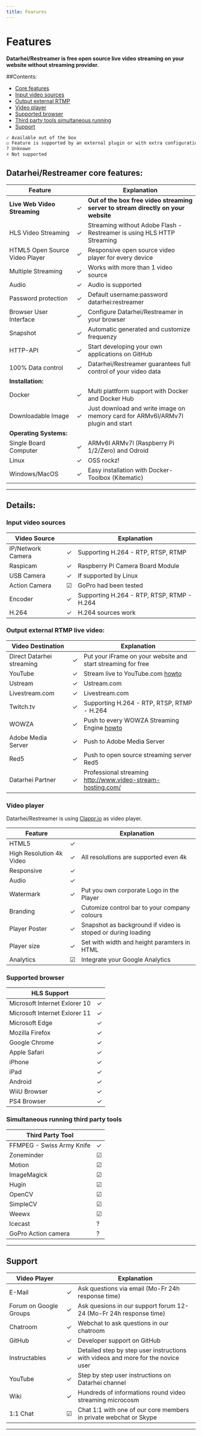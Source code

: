 ```yaml
---
title: Fearures
---
```

# Features
**Datarhei/Restreamer is free open source live video streaming on your website without streaming provider.**

##Contents:  
* [Core features](#datarhei-restreamer-core-features)  
* [Input video sources](#input-video-sources)  
* [Output external RTMP](#output-external-rtmp-live-video)  
* [Video player](#video-player)  
* [Supported browser](#supported-browser)  
* [Third party tools simultaneous running](#simultaneous-running-third-party-tools)  
* [Support](#support)    


```sh
✓ Available out of the box  
☑ Feature is supported by an external plugin or with extra configuration but not of the box  
? Unknown  
☓ Not supported  
```

## Datarhei/Restreamer core features:

| Feature                       |   | Explanation                                       |
|-------------------------------|---|---------------------------------------------------|
| **Live Web Video Streaming**  | ✓ | **Out of the box free video streaming server to stream directly on your website**|
| HLS Video Streaming           | ✓ | Streaming without Adobe Flash - Restreamer is using HLS HTTP Streaming|
| HTML5 Open Source Video Player| ✓ | Responsive open source video player for every device|
| Multiple Streaming            | ✓ | Works with more than 1 video source               |
| Audio                         | ✓ | Audio is supported                                |
| Password protection           | ✓ | Default username:password datarhei:restreamer     |
| Browser User Interface        | ✓ | Configure Datarhei/Restreamer in your browser     |
| Snapshot                      | ✓ | Automatic generated and customize frequenzy       |
| HTTP-API                      | ✓ | Start developing your own applications on GitHub  |
| 100% Data control             | ✓ | Datarhei/Restreamer guarantees full control of your video data|
| **Installation:**                                                                     |
| Docker                        | ✓ | Multi plattform support with Docker and Docker Hub|
| Downloadable Image            | ✓ | Just download and write image on memory card for ARMv6l/ARMv7l plugin and start|
| **Operating Systems:**                                                                |
| Single Board Computer         | ✓ | ARMv6l ARMv7l (Raspberry Pi 1/2/Zero) and Odroid  |
| Linux                         | ✓ | OSS rockz!                                        |
| Windows/MacOS                 | ✓ | Easy installation with Docker-Toolbox (Kitematic) |

---
## Details:
### Input video sources

| Video Source                  |   | Explanation                                       |
|-------------------------------|---|---------------------------------------------------|
| IP/Network Camera             | ✓ | Supporting H.264 - RTP, RTSP, RTMP                |
| Raspicam                      | ✓ | Raspberry Pi Camera Board Module                  |
| USB Camera                    | ✓ | If supported by Linux                             |
| Action Camera                 | ☑ | GoPro had been tested                             |
| Encoder                       | ✓ | Supporting H.264 - RTP, RTSP, RTMP - H.264        |
| H.264                         | ✓ | H.264 sources work                                | 


### Output external RTMP live video:

| Video Destination             |   | Explanation                                       |
|-------------------------------|---|---------------------------------------------------|
| Direct Datarhei streaming     | ✓ | Put your iFrame on your website and start streaming for free|
| YouTube                       | ✓ | Stream live to YouTube.com [howto](../restreamer/docs/guides-youtube.html)|
| Ustream                       | ✓ | Ustream.com                                       |
| Livestream.com                | ✓ | Livestream.com                                    |
| Twitch.tv                     | ✓ | Supporting H.264 - RTP, RTSP, RTMP - H.264        |
| WOWZA                         | ✓ | Push to every WOWZA Streaming Engine [howto](../docs/guides-push-to-wowza.html)|
| Adobe Media Server            | ✓ | Push to Adobe Media Server                        |
| Red5                          | ✓ | Push to open source streaming server Red5         |
| Datarhei Partner              | ✓ | Professional streaming <a target= "_blank" href="http://www.video-stream-hosting.com/">http://www.video-stream-hosting.com/</a>|

### Video player
Datarhei/Restreamer is using <a target= "_blank" href="http://clappr.io">Clappr.io</a> as video player. 

| Feature                       |   | Explanation                                                 |
|-------------------------------|---|-------------------------------------------------------------|
| HTML5                         | ✓ |                                                             |
| High Resolution 4k Video      | ✓ | All resolutions are supported even 4k                       |
| Responsive                    | ✓ |                                                             |
| Audio                         | ✓ |                                                             |
| Watermark                     | ✓ | Put you own corporate Logo in the Player                    |
| Branding                      | ✓ | Cutomize control bar to your company colours                |
| Player Poster                 | ✓ | Snapshot as background if video is stoped or during loading |
| Player size                   | ✓ | Set with width and height paramters in HTML                 |
| Analytics                     | ☑ | Integrate your Google Analytics                             |

### Supported browser

| HLS Support                   |   | 
|-------------------------------|---|
| Microsoft Internet Exlorer 10 | ✓ | 
| Microsoft Internet Exlorer 11 | ✓ | 
| Microsoft Edge                | ✓ |  
| Mozilla Firefox               | ✓ |  
| Google Chrome                 | ✓ |  
| Apple Safari                  | ✓ |  
| iPhone                        | ✓ |  
| iPad                          | ✓ |  
| Android                       | ✓ |  
| WiiU Browser                  | ✓ |  
| PS4 Browser                   | ✓ |  

### Simultaneous running third party tools

| Third Party Tool              |   | 
|-------------------------------|---|
| FFMPEG - Swiss Army Knife     | ✓ |
| Zoneminder                    | ☑ | 
| Motion                        | ☑ |
| ImageMagick                   | ☑ |
| Hugin                         | ☑ |
| OpenCV                        | ☑ |
| SimpleCV                      | ☑ |
| Weewx                         | ☑ |
| Icecast                       | ? |
| GoPro Action camera           | ? |

---
## Support

| Video Player                  |   | Explanation                                                 |
|-------------------------------|---|-------------------------------------------------------------|
| E-Mail                        | ✓ | Ask questions via email (Mo-Fr 24h response time)           |
| Forum on Google Groups        | ✓ | Ask quesions in our support forum 12-24 (Mo-Fr 24h response time)|
| Chatroom                      | ✓ | Webchat to ask questions in our chatroom                    |
| GitHub                        | ✓ | Developer support on GitHub                                 |
| Instructables                 | ✓ | Detailed step by step user instructions with videos and more for the novice user|
| YouTube                       | ✓ | Step by step user instructions on Datarhei channel          |
| Wiki                          | ✓ | Hundreds of informations round video streaming microcosm    |
| 1:1 Chat                      | ☑ | Chat 1:1 with one of our core members in private webchat or Skype|

---